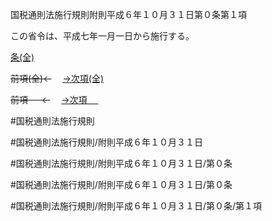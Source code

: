 国税通則法施行規則附則平成６年１０月３１日第０条第１項

この省令は、平成七年一月一日から施行する。

[条(全)](国税通則法施行規則附則平成６年１０月３１日第０条_.md)

~~前項(全)←~~　  [→次項(全)](国税通則法施行規則附則平成６年１０月３１日第０条第２項_.md)

~~前項 　 ←~~　  [→次項 　 ](国税通則法施行規則附則平成６年１０月３１日第０条第２項.md)



#国税通則法施行規則

#国税通則法施行規則/附則平成６年１０月３１日

#国税通則法施行規則/附則平成６年１０月３１日/第０条

#国税通則法施行規則/附則平成６年１０月３１日/第０条

#国税通則法施行規則/附則平成６年１０月３１日/第０条/第１項

